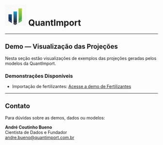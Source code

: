# <img src="logo.png" alt="Logo QuantImport" width="70"> QuantImport

---

## Demo — Visualização das Projeções

Nesta seção estão visualizações de exemplos das projeções geradas pelos modelos da QuantImport.

### Demonstrações Disponíveis
- Importação de fertilizantes: [Acesse a demo de Fertilizantes](https://quantimportbrazil.github.io/Fertilizantes/)

---

## Contato
Para dúvidas sobre as demos, dados ou modelos:

**André Coutinho Bueno**  
Cientista de Dados e Fundador  
andre.bueno@quantimport.com.br
